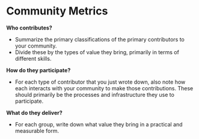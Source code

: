 

# Community Metrics

**Who contributes?**

* Summarize the primary classifications of the primary contributors to your community.
* Divide these by the types of value they bring, primarily in terms of different skills.

**How do they participate?**

* For each type of contributor that you just wrote down, also note how each interacts with your community to make those contributions. These should primarily be the processes and infrastructure they use to participate.

**What do they deliver?**

* For each group, write down what value they bring in a practical and measurable form.





